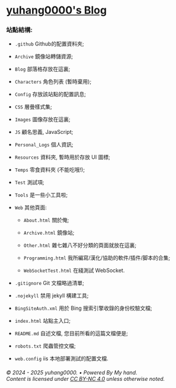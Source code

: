 # [yuhang0000's Blog](http://yuhang0000.github.io "yuhang0000's Blog")

### 站點結構:

* `.github` Github的配置資料夾;

* `Archive` 鏡像站轉儲資源;

* `Blog` 部落格存放在這裏;

* `Characters` 角色列表 (暫時棄用);

* `Config` 存放該站點的配置訊息;

* `CSS` 層曡樣式集;

* `Images` 圖像存放在這裏;

* `JS` 顧名思義, JavaScript;

* `Personal_Logs` 個人資訊;

* `Resources` 資料夾, 暫時用於存放 UI 圖標;

* `Temps` 零食資料夾 (不能吃哦!);

* `Test` 測試項;

* `Tools` 是一些小工具啦;

* `Web` 其他頁面:
  
  * `About.html` 關於俺;
  
  * `Archive.html` 鏡像站;
  
  * `Other.html` 雜七雜八不好分類的頁面就放在這裏;
  
  * `Programming.html` 我所編寫/漢化/協助的軟件/插件/脚本的合集;
  
  * `WebSocketTest.html` 在綫測試 WebSocket.

* `.gitignore` Git 文檔略過清單;

* `.nojekyll` 禁用 jekyll 構建工具;

* `BingSiteAuth.xml` 用於 Bing 搜索引擎收錄的身份校驗文檔;

* `index.html` 站點主入口;

* `README.md` 自述文檔, 您目前所看的這篇文檔便是;

* `robots.txt` 爬蟲管控文檔;

* `web.config` iis 本地部署測試的配置文檔.
  
  

###### © 2024 - 2025 yuhang0000.  •  Powered By My hand. <br>Content is licensed under [CC BY-NC 4.0](https://creativecommons.org/licenses/by-nc/4.0/legalcode.zh-hant) unless otherwise noted.
